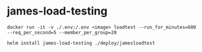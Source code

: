 # james-load-testing

`docker run -it -v ./.env:/.env <image> loadtest --run_for_minutes=600 --req_per_second=5 --member_per_group=20`

`helm install james-load-testing ./deploy/jamesloadtest`